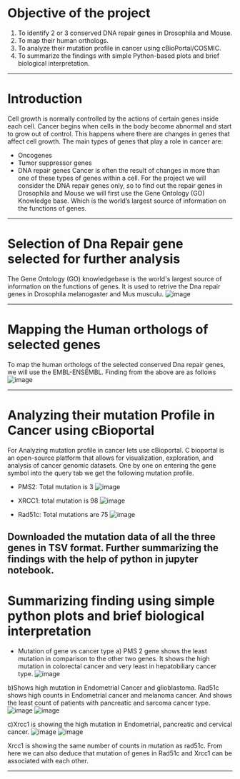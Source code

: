 
# Objective of the project
1. To identify 2 or 3 conserved DNA repair genes in Drosophila and Mouse.
2. To map their human orthologs.
3. To analyze their mutation profile in cancer using cBioPortal/COSMIC.
4. To summarize the findings with simple Python-based plots and brief biological interpretation.
---
# Introduction
Cell growth is normally controlled by the actions of certain genes inside each cell. Cancer begins when cells in the body become abnormal and start to grow out of control. This happens where there are changes in genes that affect cell growth. The main types of genes that play a role in cancer are:
* Oncogenes 
* Tumor suppressor genes
* DNA repair genes
Cancer is often the result of changes in more than one of these types of genes within a cell. For the project we will consider the DNA repair genes only, so to find out the repair genes in Drosophila and Mouse we will first use the Gene Ontology (GO) Knowledge base. Which is the world’s largest source of information on the functions of genes.
---
# Selection of Dna Repair gene selected for further analysis
The Gene Ontology (GO) knowledgebase is the world's largest source of information on the functions of genes. It is used to retrive the Dna repair genes in Drosophila melanogaster and Mus musculu.
![image](https://github.com/user-attachments/assets/5402a415-cdcc-46b2-9164-a0d051d2869c)

---
# Mapping the Human orthologs of selected genes
To map the human orthologs of the selected conserved Dna repair genes, we will use the EMBL-ENSEMBL.
Finding from the above are as follows
![image](https://github.com/user-attachments/assets/e597354a-f0ce-412d-819b-56c653e6b576)

---
# Analyzing their mutation Profile in Cancer using cBioportal
For Analyzing mutation profile in cancer lets use cBioportal. C bioportal is an open-source platform that allows for visualization, exploration, and analysis of cancer genomic datasets.
One by one on entering the gene symbol into the query tab we get the following mutation profile.
* PMS2: Total mutation is 3
  ![image](https://github.com/user-attachments/assets/c1c0b349-23b1-4fa6-8e62-5dc191bd0b0f)


* XRCC1: total mutation is 98
  ![image](https://github.com/user-attachments/assets/d1651375-55dd-49fb-a95e-e1399804c697)


* Rad51c: Total mutations are 75
  ![image](https://github.com/user-attachments/assets/2e84d61a-5309-4702-8534-0e0d6c6f51c9)


Downloaded the mutation data of all the three genes in TSV format. Further summarizing the findings with the help of python in jupyter notebook.
---
# Summarizing finding using simple python plots and brief biological interpretation
* Mutation of gene vs cancer type
 a) PMS 2 gene shows the least mutation in comparison to the other two genes. It shows the high mutation in colorectal cancer and very least in hepatobiliary cancer type.
![image](https://github.com/user-attachments/assets/e235db4e-a950-4110-8190-1503949f0b7a)


b)Shows high mutation in Endometrial Cancer and glioblastoma.
Rad51c shows high counts in Endometrial cancer and melanoma cancer. And shows the least count of patients with pancreatic and sarcoma cancer type.
![image](https://github.com/user-attachments/assets/4aa0455a-a04b-44b2-b4cb-0477c106fb4c)
![image](https://github.com/user-attachments/assets/14968d7a-a5be-4984-868b-648567cdf7cb)



c)Xrcc1 is showing the high mutation in Endometrial, pancreatic and cervical cancer.
![image](https://github.com/user-attachments/assets/85c947df-8041-4b53-8501-ce7232657422)
![image](https://github.com/user-attachments/assets/800d5fd8-1f7c-4b2f-930e-8d8ef6b31d33)


Xrcc1 is showing the same number of counts in mutation as rad51c. From here we can also deduce that mutation of genes in Rad51c and Xrcc1 can be associated with each other.

---




